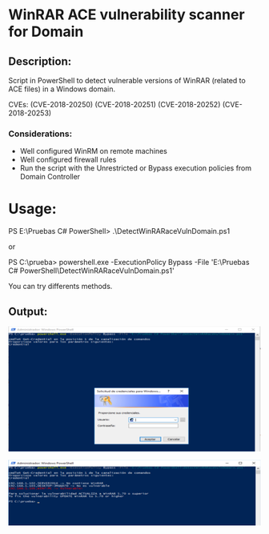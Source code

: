 # WinRAR ACE vulnerability scanner for Domain

## Description: 

Script in PowerShell to detect vulnerable versions of WinRAR (related to ACE files) in a Windows domain.

CVEs: (CVE-2018-20250) (CVE-2018-20251) (CVE-2018-20252) (CVE-2018-20253)

### Considerations:

- Well configured WinRM on remote machines
- Well configured firewall rules
- Run the script with the Unrestricted or Bypass execution policies from Domain Controller


# Usage: 

 PS E:\Pruebas C# PowerShell> .\DetectWinRARaceVulnDomain.ps1
 
 or
 
 PS C:\prueba> powershell.exe -ExecutionPolicy Bypass -File 'E:\Pruebas C# PowerShell\DetectWinRARaceVulnDomain.ps1'
 
 You can try differents methods.
 
 ## Output:

![](https://raw.githubusercontent.com/v3nt4n1t0/DetectWinRARaceVulnDomain.ps1/master/1.PNG)

![](https://raw.githubusercontent.com/v3nt4n1t0/DetectWinRARaceVulnDomain.ps1/master/2.PNG)
